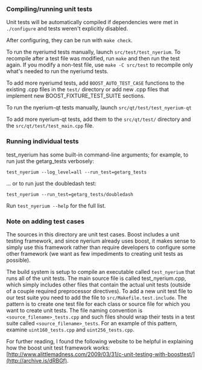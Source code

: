 ### Compiling/running unit tests

Unit tests will be automatically compiled if dependencies were met in `./configure`
and tests weren't explicitly disabled.

After configuring, they can be run with `make check`.

To run the nyeriumd tests manually, launch `src/test/test_nyerium`. To recompile
after a test file was modified, run `make` and then run the test again. If you
modify a non-test file, use `make -C src/test` to recompile only what's needed
to run the nyeriumd tests.

To add more nyeriumd tests, add `BOOST_AUTO_TEST_CASE` functions to the existing
.cpp files in the `test/` directory or add new .cpp files that
implement new BOOST_FIXTURE_TEST_SUITE sections.

To run the nyerium-qt tests manually, launch `src/qt/test/test_nyerium-qt`

To add more nyerium-qt tests, add them to the `src/qt/test/` directory and
the `src/qt/test/test_main.cpp` file.

### Running individual tests

test_nyerium has some built-in command-line arguments; for
example, to run just the getarg_tests verbosely:

    test_nyerium --log_level=all --run_test=getarg_tests

... or to run just the doubledash test:

    test_nyerium --run_test=getarg_tests/doubledash

Run `test_nyerium --help` for the full list.

### Note on adding test cases

The sources in this directory are unit test cases.  Boost includes a
unit testing framework, and since nyerium already uses boost, it makes
sense to simply use this framework rather than require developers to
configure some other framework (we want as few impediments to creating
unit tests as possible).

The build system is setup to compile an executable called `test_nyerium`
that runs all of the unit tests.  The main source file is called
test_nyerium.cpp, which simply includes other files that contain the
actual unit tests (outside of a couple required preprocessor
directives). To add a new unit test file to our test suite you need
to add the file to `src/Makefile.test.include`. The pattern is to
create one test file for each class or source file for which you want
to create unit tests.  The file naming convention is
`<source_filename>_tests.cpp` and such files should wrap their tests
in a test suite called `<source_filename>_tests`.  For an example of
this pattern, examine `uint160_tests.cpp` and `uint256_tests.cpp`.

For further reading, I found the following website to be helpful in
explaining how the boost unit test framework works:
[http://www.alittlemadness.com/2009/03/31/c-unit-testing-with-boosttest/](http://archive.is/dRBGf).
